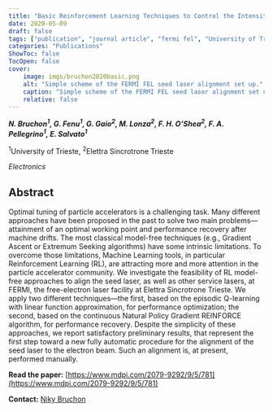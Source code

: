 ```yaml
---
title: "Basic Reinforcement Learning Techniques to Control the Intensity of a Seeded Free-Electron Laser"
date: 2020-05-09
draft: false
tags: ["publication", "journal article", "fermi fel", "University of Trieste", "Elettra Sincrotrone Trieste", "electronics"]
categories: "Publications"
ShowToc: false
TocOpen: false
cover:
    image: imgs/bruchon2020basic.png
    alt: "Simple scheme of the FERMI FEL seed laser alignment set up."
    caption: "Simple scheme of the FERMI FEL seed laser alignment set up."
    relative: false
---
```


_**N. Bruchon<sup>1</sup>, G. Fenu<sup>1</sup>, G. Gaio<sup>2</sup>, M. Lonza<sup>2</sup>, F. H. O’Shea<sup>2</sup>, F. A. Pellegrino<sup>1</sup>, E. Salvato<sup>1</sup>**_

<sup>1</sup>University of Trieste, <sup>2</sup>Elettra Sincrotrone Trieste

_Electronics_

## Abstract

Optimal tuning of particle accelerators is a challenging task. Many different approaches have been proposed in the past to solve two main problems—attainment of an optimal working point and performance recovery after machine drifts. The most classical model-free techniques (e.g., Gradient Ascent or Extremum Seeking algorithms) have some intrinsic limitations. To overcome those limitations, Machine Learning tools, in particular Reinforcement Learning (RL), are attracting more and more attention in the particle accelerator community. We investigate the feasibility of RL model-free approaches to align the seed laser, as well as other service lasers, at FERMI, the free-electron laser facility at Elettra Sincrotrone Trieste. We apply two different techniques—the first, based on the episodic Q-learning with linear function approximation, for performance optimization; the second, based on the continuous Natural Policy Gradient REINFORCE algorithm, for performance recovery. Despite the simplicity of these approaches, we report satisfactory preliminary results, that represent the first step toward a new fully automatic procedure for the alignment of the seed laser to the electron beam. Such an alignment is, at present, performed manually.

**Read the paper:** [https://www.mdpi.com/2079-9292/9/5/781](https://www.mdpi.com/2079-9292/9/5/781)

**Contact:** [Niky Bruchon](mailto:niky.bruchon@phd.units.it)
